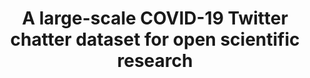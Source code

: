 ---
layout: default
api_or_bulk_downloads: Bulk
citation: "\n@misc{banda_large-scale_2021,\n        title = {A large-scale {COVID}-19\
  \ {Twitter} chatter dataset for open scientific research - an international collaboration},\n\
  \        url = {https://zenodo.org/record/5458943},\n        abstract = {Version\
  \ 78 of the dataset...},\n        urldate = {2021-09-07},\n        publisher = {Zenodo},\n\
  \        author = {Banda, Juan M. and Tekumalla, Ramya and Wang, Guanyu and Yu,\
  \ Jingyuan and Liu, Tuo and Ding, Yuning and Artemova, Katya and Tutubalina, Elena\
  \ and Chowell, Gerardo},\n        month = sep,\n        year = {2021},\n       \
  \ doi = {10.5281/zenodo.5458943},\n        note = {type: dataset},\n        keywords\
  \ = {social media, twitter, nlp, covid-19, covid19},\n}\n"
code: https://github.com/thepanacealab/covid19_twitter
cost: None
description: 'Dataset of tweets acquired from the Twitter Stream related to COVID-19
  chatter. The first 9 weeks of data (from January 1st, 2020 to March 11th, 2020)
  contain very low tweet counts as we filtered other data we were collecting for other
  research purposes, however, one can see the dramatic increase as the awareness for
  the virus spread. Dedicated data gathering started from March 11th yielding over
  4 million tweets a day.


  The data collected from the stream captures all languages, but the higher prevalence
  are: English, Spanish, and French. We release all tweets and retweets on the full
  dataset, and a cleaned version with no retweets. There are several practical reasons
  for us to leave the retweets, tracing important tweets and their dissemination is
  one of them. For NLP tasks we provide the top 1000 frequent terms, the top 1000
  bigrams, and the top 1000 trigrams. Some general statistics per day are included
  for both datasets.'
documentation: http://www.panacealab.org/covid19/
doi: '10.5281/zenodo.5458943

  '
error_metrics: null
last_edit: Thu, 02 Dec 2021 17:15:32 GMT
location: https://zenodo.org/record/5595136
maintained_by: Panacea Labs, http://www.panacealab.org/covid19/
record_creation_timestamp: 09/07/2021, 16:35:04
references: null
related_publications: 'https://doi.org/10.3390/epidemiologia2030024, http://doi.org/10.2196/25108,
  http://doi.org/10.1002/isaf.1482 '
shortname: covid_twitter_chatter
tags:
- social media
- twitter
- nlp
- covid-19
- covid19
- twitter
- covid
- open-source
terms_of_use: null
timeframe: 2000-2018
title: A large-scale COVID-19 Twitter chatter dataset for open scientific research
uuid: 1a7fc85d-38af-4fe6-83b8-0d629e85d418
versioning: 'Yes'
---